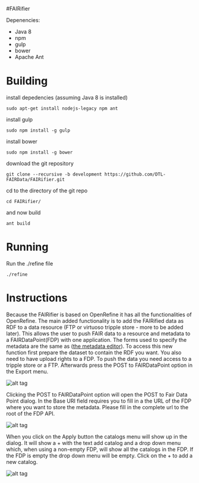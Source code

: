 #FAIRifier

Depenencies:
  - Java 8
  - npm
  - gulp
  - bower
  - Apache Ant


Building
========
install depedencies (assuming Java 8 is installed)

```
sudo apt-get install nodejs-legacy npm ant

```
install gulp
```
sudo npm install -g gulp

```
install bower
```
sudo npm install -g bower

```
download the git repository
```
git clone --recursive -b development https://github.com/DTL-FAIRData/FAIRifier.git
```
cd to the directory of the git repo
```
cd FAIRifier/
```
and now build
```
ant build
```

Running
==========
Run the ./refine file
```
./refine
```

Instructions
============

Because the FAIRifier is based on OpenRefine it has all the functionalities of 
OpenRefine. The main added functionality is to add the FAIRified data as RDF to 
a data resource (FTP or virtuoso tripple store - more to be added later). 
This allows the user to push FAIR data to a resource and metadata to a FAIRDataPoint(FDP)
with one application. The forms used to specify the metadata are the same as ([the metadata editor](https://github.com/DTL-FAIRData/FAIR-metadata-editor/tree/develop)).
To access this new function first prepare the dataset to contain the RDF you want.
You also need to have upload rights to a FDP. To push the data you need access 
to a tripple store or a FTP.
Afterwards press the POST to FAIRDataPoint option in the Export menu.

![alt tag](https://raw.githubusercontent.com/Shamanou/FAIRifier/development/git_tutorial_images/tutorial-1.png "Press the POST to FAIRDataPoint option in the Export menu")

Clicking the POST to FAIRDataPoint option will open the POST to Fair Data Point dialog.
In the Base URI field requires you to fill in a the URL of the FDP where you want
to store the metadata. Please fill in the complete url to the root of the FDP API.

![alt tag](https://raw.githubusercontent.com/Shamanou/FAIRifier/development/git_tutorial_images/tutorial-2.png "Please fill in the complete url to the root of the FDP API.")

When you click on the Apply button the catalogs menu will show up in the dialog.
It will show a + with the text add catalog and a drop down menu which, when using 
a non-empty FDP, will show all the catalogs in the FDP. If the FDP is empty the
drop down menu will be empty. Click on the + to add a new catalog.

![alt tag](https://raw.githubusercontent.com/Shamanou/FAIRifier/development/git_tutorial_images/tutorial-3.png "Click on the + to add a new catalog.")




